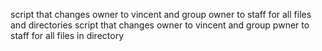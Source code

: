 script that changes owner to vincent and group owner to staff for all files and directories script that changes owner to vincent and group pwner to staff for all files in directory
